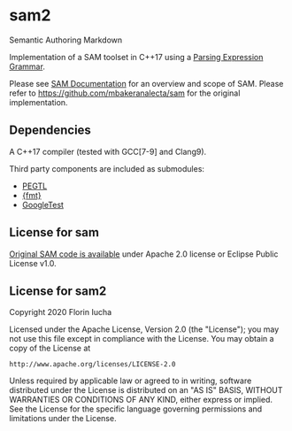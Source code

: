 sam2
====

Semantic Authoring Markdown

Implementation of a SAM toolset in C++17 using a [Parsing Expression Grammar](https://en.wikipedia.org/wiki/Parsing_expression_grammar).

Please see [SAM Documentation](https://mbakeranalecta.github.io/sam/) for 
an overview and scope of SAM. Please refer to
https://github.com/mbakeranalecta/sam for the original implementation.

Dependencies
------------

A C++17 compiler (tested with GCC[7-9] and Clang9).

Third party components are included as submodules:

   * [PEGTL](https://github.com/taocpp/PEGTL/)
   * [{fmt}](https://github.com/fmtlib/fmt)
   * [GoogleTest](https://github.com/google/googletest)


License for sam
---------------

[Original SAM code is available](https://github.com/mbakeranalecta/sam/blob/master/license.txt)
under Apache 2.0 license or Eclipse Public License v1.0.

License for sam2
----------------

Copyright 2020 Florin Iucha

Licensed under the Apache License, Version 2.0 (the "License");
you may not use this file except in compliance with the License.
You may obtain a copy of the License at

    http://www.apache.org/licenses/LICENSE-2.0

Unless required by applicable law or agreed to in writing, software
distributed under the License is distributed on an "AS IS" BASIS,
WITHOUT WARRANTIES OR CONDITIONS OF ANY KIND, either express or implied.
See the License for the specific language governing permissions and
limitations under the License.
